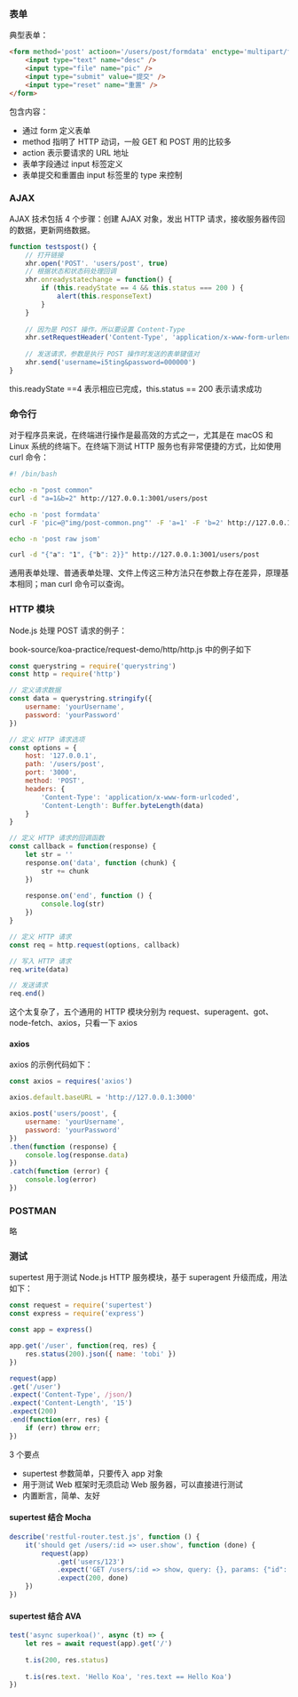 ### 表单

典型表单：

```html
<form method='post' actioon='/users/post/formdata' enctype='multipart/form-data'>
    <input type="text" name="desc" />
    <input type="file" name="pic" />
    <input type="submit" value="提交" />
    <input type="reset" name="重置" />
</form>
```

包含内容：

- 通过 form 定义表单
- method 指明了 HTTP 动词，一般 GET 和 POST 用的比较多
- action 表示要请求的 URL 地址
- 表单字段通过 input 标签定义
- 表单提交和重置由 input 标签里的 type 来控制

### AJAX

AJAX 技术包括 4 个步骤：创建 AJAX 对象，发出 HTTP 请求，接收服务器传回的数据，更新网络数据。

```javascript
function testspost() {
    // 打开链接
    xhr.open('POST'. 'users/post', true)
    // 根据状态和状态码处理回调
    xhr.onreadystatechange = function() {
		if (this.readyState == 4 && this.status === 200 ) {
            alert(this.responseText)
        }
    }
    
    // 因为是 POST 操作，所以要设置 Content-Type
    xhr.setRequestHeader('Content-Type', 'application/x-www-form-urlencoded')
    
    // 发送请求，参数是执行 POST 操作时发送的表单键值对
    xhr.send('username=i5ting&password=000000')
}
```

this.readyState ==4 表示相应已完成，this.status == 200 表示请求成功

### 命令行

对于程序员来说，在终端进行操作是最高效的方式之一，尤其是在 macOS 和 Linux 系统的终端下。在终端下测试 HTTP 服务也有非常便捷的方式，比如使用 curl 命令：

```bash
#! /bin/bash

echo -n "post common"
curl -d "a=1&b=2" http://127.0.0.1:3001/users/post

echo -n 'post formdata'
curl -F 'pic=@"img/post-common.png"' -F 'a=1' -F 'b=2' http://127.0.0.1:3001/users/post/formdata

echo -n 'post raw jsom'

curl -d "{"a": "1", {"b": 2}}" http://127.0.0.1:3001/users/post
```

通用表单处理、普通表单处理、文件上传这三种方法只在参数上存在差异，原理基本相同；man curl 命令可以查询。

### HTTP 模块

Node.js 处理 POST 请求的例子：

book-source/koa-practice/request-demo/http/http.js 中的例子如下

```javascript
const querystring = require('querystring')
const http = require('http')

// 定义请求数据
const data = querystring.stringify({
    username: 'yourUsername',
    password: 'yourPassword'
})

// 定义 HTTP 请求选项
const options = {
    host: '127.0.0.1',
    path: '/users/post',
    port: '3000',
    method: 'POST',
    headers: {
        'Content-Type': 'application/x-www-form-urlcoded',
        'Content-Length': Buffer.byteLength(data)
    }
}

// 定义 HTTP 请求的回调函数
const callback = function(response) {
    let str = ''
    response.on('data', function (chunk) {
        str += chunk
    })
    
    response.on('end', function () {
        console.log(str)
    })
}

// 定义 HTTP 请求
const req = http.request(options, callback)

// 写入 HTTP 请求
req.write(data)

// 发送请求
req.end()
```

这个太复杂了，五个通用的 HTTP 模块分别为 request、superagent、got、node-fetch、axios，只看一下 axios

#### axios

axios 的示例代码如下：

```javascript
const axios = requires('axios')

axios.default.baseURL = 'http://127.0.0.1:3000'

axios.post('users/poost', {
    username: 'yourUsername',
    password: 'yourPassword'
})
.then(function (response) {
    console.log(response.data)
})
.catch(function (error) {
    console.log(error)
})
```

### POSTMAN

略

### 测试

supertest 用于测试 Node.js HTTP 服务模块，基于 superagent 升级而成，用法如下：

```javascript
const request = require('supertest')
const express = require('express')

const app = express()

app.get('/user', function(req, res) {
    res.status(200).json({ name: 'tobi' })
})

request(app)
.get('/user')
.expect('Content-Type', /json/)
.expect('Content-Length', '15')
.expect(200)
.end(function(err, res) {
    if (err) throw err;
})
```

3 个要点

- supertest 参数简单，只要传入 app 对象
- 用于测试 Web 框架时无须启动 Web 服务器，可以直接进行测试
- 内置断言，简单、友好

#### supertest 结合 Mocha

```javascript
describe('restful-router.test.js', function () {
    it('should get /users/:id => user.show', function (done) {
        request(app)
            .get('users/123')
        	.expect('GET /users/:id => show, query: {}, params: {"id": "123"}')
        	.expect(200, done)
    })
})
```

#### supertest 结合 AVA

```javascript
test('async superkoa()', async (t) => {
    let res = await request(app).get('/')
    
    t.is(200, res.status)
    
    t.is(res.text. 'Hello Koa', 'res.text == Hello Koa')
})
```

